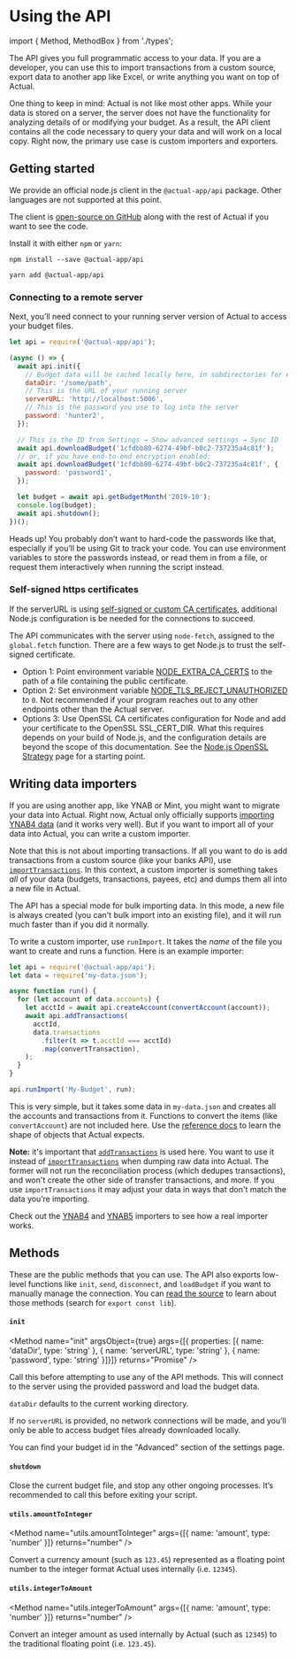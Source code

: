 # Using the API

import { Method, MethodBox } from './types';

The API gives you full programmatic access to your data. If you are a developer, you can use this to import transactions from a custom source, export data to another app like Excel, or write anything you want on top of Actual.

One thing to keep in mind: Actual is not like most other apps. While your data is stored on a server, the server does not have the functionality for analyzing details of or modifying your budget. As a result, the API client contains all the code necessary to query your data and will work on a local copy. Right now, the primary use case is custom importers and exporters.

## Getting started

We provide an official node.js client in the `@actual-app/api` package. Other languages are not supported at this point.

The client is [open-source on GitHub](https://github.com/actualbudget/actual/tree/master/packages/api) along with the rest of Actual if you want to see the code.

Install it with either `npm` or `yarn`:

```
npm install --save @actual-app/api
```

```
yarn add @actual-app/api
```

### Connecting to a remote server

Next, you’ll need connect to your running server version of Actual to access your budget files.

```js
let api = require('@actual-app/api');

(async () => {
  await api.init({
    // Budget data will be cached locally here, in subdirectories for each file.
    dataDir: '/some/path',
    // This is the URL of your running server
    serverURL: 'http://localhost:5006',
    // This is the password you use to log into the server
    password: 'hunter2',
  });

  // This is the ID from Settings → Show advanced settings → Sync ID
  await api.downloadBudget('1cfdbb80-6274-49bf-b0c2-737235a4c81f');
  // or, if you have end-to-end encryption enabled:
  await api.downloadBudget('1cfdbb80-6274-49bf-b0c2-737235a4c81f', {
    password: 'password1',
  });

  let budget = await api.getBudgetMonth('2019-10');
  console.log(budget);
  await api.shutdown();
})();
```

Heads up! You probably don’t want to hard-code the passwords like that, especially if you’ll be using Git to track your code. You can use environment variables to store the passwords instead, or read them in from a file, or request them interactively when running the script instead.

### Self-signed https certificates

If the serverURL is using [self-signed or custom CA certificates](../config/https.md), additional Node.js configuration is be needed for the connections to succeed.

The API communicates with the server using `node-fetch`, assigned to the `global.fetch` function. There are a few ways to get Node.js to trust the self-signed certificate.

- Option 1: Point environment variable [NODE_EXTRA_CA_CERTS](https://nodejs.org/api/cli.html#node_extra_ca_certsfile) to the path of a file containing the public certificate.
- Option 2: Set environment variable [NODE_TLS_REJECT_UNAUTHORIZED](https://nodejs.org/api/cli.html#node_tls_reject_unauthorizedvalue) to `0`. Not recommended if your program reaches out to any other endpoints other than the Actual server.
- Options 3: Use OpenSSL CA certificates configuration for Node and add your certificate to the OpenSSL SSL_CERT_DIR. What this requires depends on your build of Node.js, and the configuration details are beyond the scope of this documentation. See the [Node.js OpenSSL Strategy](https://github.com/nodejs/TSC/blob/main/OpenSSL-Strategy.md) page for a starting point.

## Writing data importers

If you are using another app, like YNAB or Mint, you might want to migrate your data into Actual. Right now, Actual only officially supports [importing YNAB4 data](../migration/ynab4.md) (and it works very well). But if you want to import all of your data into Actual, you can write a custom importer.

Note that this is not about importing transactions. If all you want to do is add transactions from a custom source (like your banks API), use [`importTransactions`](./reference.md#importtransactions). In this context, a custom importer is something takes _all_ of your data (budgets, transactions, payees, etc) and dumps them all into a new file in Actual.

The API has a special mode for bulk importing data. In this mode, a new file is always created (you can't bulk import into an existing file), and it will run much faster than if you did it normally.

To write a custom importer, use `runImport`. It takes the _name_ of the file you want to create and runs a function. Here is an example importer:

```js
let api = require('@actual-app/api');
let data = require('my-data.json');

async function run() {
  for (let account of data.accounts) {
    let acctId = await api.createAccount(convertAccount(account));
    await api.addTransactions(
      acctId,
      data.transactions
        .filter(t => t.acctId === acctId)
        .map(convertTransaction),
    );
  }
}

api.runImport('My-Budget', run);
```

This is very simple, but it takes some data in `my-data.json` and creates all the accounts and transactions from it. Functions to convert the items (like `convertAccount`) are not included here. Use the [reference docs](./reference.md) to learn the shape of objects that Actual expects.

**Note:** it's important that [`addTransactions`](./reference.md#addtransactions) is used here. You want to use it instead of [`importTransactions`](./reference.md#importtransactions) when dumping raw data into Actual. The former will not run the reconciliation process (which dedupes transactions), and won't create the other side of transfer transactions, and more. If you use `importTransactions` it may adjust your data in ways that don't match the data you’re importing.

Check out the [YNAB4](https://github.com/actualbudget/actual/blob/master/packages/loot-core/src/server/importers/ynab4.ts) and [YNAB5](https://github.com/actualbudget/actual/blob/master/packages/loot-core/src/server/importers/ynab5.ts) importers to see how a real importer works.

## Methods

These are the public methods that you can use. The API also exports low-level functions like `init`, `send`, `disconnect`, and `loadBudget` if you want to manually manage the connection. You can [read the source](https://github.com/actualbudget/actual/blob/master/packages/loot-core/src/server/main.js) to learn about those methods (search for `export const lib`).

#### `init`

<Method name="init" argsObject={true} args={[{ properties: [{ name: 'dataDir', type: 'string' }, { name: 'serverURL', type: 'string' }, { name: 'password', type: 'string' }]}]} returns="Promise<void>" />

Call this before attempting to use any of the API methods. This will connect to the server using the provided password and load the budget data.

`dataDir` defaults to the current working directory.

If no `serverURL` is provided, no network connections will be made, and you’ll only be able to access budget files already downloaded locally.

You can find your budget id in the "Advanced" section of the settings page.

#### `shutdown`

<Method name="shutdown" args={[]} returns="Promise<void>" />

Close the current budget file, and stop any other ongoing processes. It’s recommended to call this before exiting your script.

#### `utils.amountToInteger`

<Method name="utils.amountToInteger" args={[{ name: 'amount', type: 'number' }]} returns="number" />

Convert a currency amount (such as `123.45`) represented as a floating point number to the integer format Actual uses internally (i.e. `12345`).

#### `utils.integerToAmount`

<Method name="utils.integerToAmount" args={[{ name: 'amount', type: 'number' }]} returns="number" />

Convert an integer amount as used internally by Actual (such as `12345`) to the traditional floating point (i.e. `123.45`).
